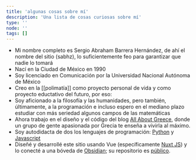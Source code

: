 ```yaml
---
title: 'algunas cosas sobre mí'
description: 'Una lista de cosas curiosas sobre mí'
type: ''
node: ''
tags: []
---
```


- Mi nombre completo es Sergio Abraham Barrera Hernández, de ahí el nombre del sitio (sabhz), lo suficientemente feo para garantizar que nadie lo tomará
- Nací en la Ciudad de México en 1990
- Soy licenciado en Comunicación por la Universidad Nacional Autónoma de México
- Creo en la [[polimatía]] como proyecto personal de vida y como proyecto eductativo del futuro, por eso:
- Soy aficionado a la filosofía y las humanidades, pero también, últimamente, a la programación e incluso espero en el mediano plazo estudiar con más seriedad algunos campos de las matemáticas
- Ahora trabajo en el diseño y el código del blog [All About Greece](https://itsallaboutgreece.com/es), donde un grupo de gente apasionada por Grecia te enseña a vivirla al máximo.
- Soy autodidacta de dos los lenguajes de programación: [Python](https://www.python.org/) y [Javascript](https://www.javascript.com/)
- Diseñé y desarrollé este sitio usando Vue (específicamente [Nuxt JS](https://nuxtjs.org/)) y lo conecté a una bóveda de [Obsidian](https://obsidian.md/); su repositorio es [público](https://github.com/abrahambahez/sabhz).